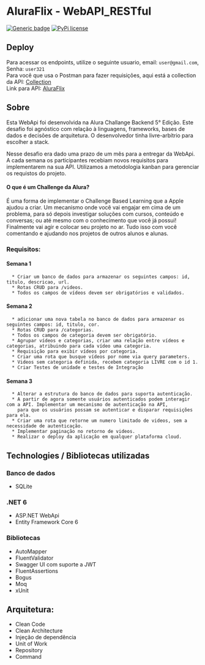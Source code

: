# AluraFlix - WebAPI_RESTful 
[![Generic badge](https://img.shields.io/badge/Status-Finalizado-<COLOR>.svg)](https://shields.io/)
[![PyPi license](https://badgen.net/pypi/license/pip/)](https://pypi.com/project/pip/)
## Deploy

Para acessar os endpoints, utilize o seguinte usuario, email: `user@gmail.com`, Senha: `user321`</br>
Para você que usa o Postman para fazer requisições, aqui está a collection da API: [Collection](https://download1525.mediafire.com/5nboht6ibzog/upi3b3s6is8xc7p/AluraFlixRequest.postman_collection.json)</br>
Link para API: [AluraFlix](https://aluraflixapi.azurewebsites.net/swagger/index.html)

## Sobre

Esta WebApi foi desenvolvida na Alura Challange Backend 5° Edição. Este desafio foi agnóstico com relação à linguagens, frameworks, 
bases de dados e decisões de arquitetura. O desenvolvedor tinha livre-arbítrio para escolher a stack.

Nesse desafio era dado uma prazo de um mês para a entregar da WebApi. A cada semana 
os participantes recebiam novos requisitos para implementarem na sua API. Utilizamos a metodologia kanban para gerenciar os requistos do projeto.

#### O que é um Challenge da Alura?
É uma forma de implementar o Challenge Based Learning que a Apple ajudou a criar. Um mecanismo onde você vai engajar em cima de um problema,
para só depois investigar soluções com cursos, conteúdo e conversas; ou até mesmo com o conhecimento que você já possui! Finalmente vai agir e colocar
seu projeto no ar. Tudo isso com você comentando e ajudando nos projetos de outros alunos e alunas.

### Requisitos: 

  #### Semana 1
      * Criar um banco de dados para armazenar os seguintes campos: id, titulo, descricao, url.
      * Rotas CRUD para /videos.
      * Todos os campos de vídeos devem ser obrigatórios e validados.
 
   #### Semana 2
      * adicionar uma nova tabela no banco de dados para armazenar os seguintes campos: id, titulo, cor.
      * Rotas CRUD para /categorias.
      * Todos os campos de categoria devem ser obrigatório.
      * Agrupar vídeos e categorias, criar uma relação entre vídeos e categorias, atribuindo para cada vídeo uma categoria.
      * Requisição para exibir vídeos por categoria.
      * Criar uma rota que busque vídeos por nome via query parameters.
      * Videos sem categoria definida, recebem categoria LIVRE com o id 1.
      * Criar Testes de unidade e testes de Integração

   #### Semana 3
      * Alterar a estrutura do banco de dados para suporta autenticação.
      * A partir de agora somente usuários autenticados podem interagir com a API. Implementar um mecanismo de autenticação na API,
        para que os usuários possam se autenticar e disparar requisições para ela.
      * Criar uma rota que retorne um numero limitado de videos, sem a necessidade de autenticação.
      * Implementar paginação no retorno de videos.
      * Realizar o deploy da aplicação em qualquer plataforma cloud.

## Technologies / Bibliotecas utilizadas

### Banco de dados
* SQLite

### .NET 6
* ASP.NET WebApi
* Entity Framework Core 6

### Bibliotecas
* AutoMapper
* FluentValidator
* Swagger UI com suporte a JWT 
* FluentAssertions
* Bogus
* Moq
* xUnit
    
## Arquitetura:

* Clean Code
* Clean Architecture
* Injeção de dependência
* Unit of Work
* Repository
* Command 

